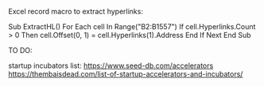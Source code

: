 Excel record macro to extract hyperlinks:

Sub ExtractHL()
    For Each cell In Range("B2:B1557")
        If cell.Hyperlinks.Count > 0 Then
            cell.Offset(0, 1) = cell.Hyperlinks(1).Address
        End If
    Next
End Sub

TO DO:

startup incubators list:
https://www.seed-db.com/accelerators
https://thembaisdead.com/list-of-startup-accelerators-and-incubators/

